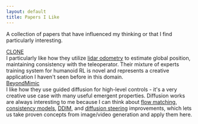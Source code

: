 ```yaml
---
layout: default
title: Papers I Like
---
```


A collection of papers that have influenced my thinking or that I find particularly interesting.

<div class="timeline-entry">
  <div class="timeline-date"><a href="https://arxiv.org/abs/2506.08931">CLONE</a></div>
  <div class="timeline-content">I particularly like how they utilize <a href="https://github.com/hku-mars/FAST_LIO">lidar odometry</a> to estimate global position, maintaining consistency with the teleoperator. Their mixture of experts training system for humanoid RL is novel and represents a creative application I haven't seen before in this domain.</div>
</div>

<div class="timeline-entry">
  <div class="timeline-date"><a href="https://arxiv.org/abs/2508.08241">BeyondMimic</a></div>
  <div class="timeline-content">I like how they use guided diffusion for high-level controls - it's a very creative use case with many useful emergent properties. Diffusion works are always interesting to me because I can think about <a href="https://arxiv.org/pdf/2210.02747">flow matching</a>, <a href="https://arxiv.org/pdf/2303.01469">consistency models</a>, <a href="https://arxiv.org/pdf/2010.02502">DDIM</a>, and <a href="https://diffusion-steering.github.io/">diffusion steering</a> improvements, which lets us take proven concepts from image/video generation and apply them here.</div>
</div>